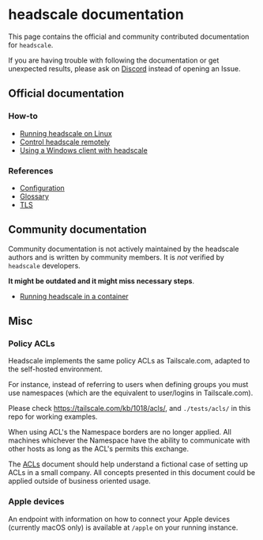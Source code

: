 # headscale documentation

This page contains the official and community contributed documentation for `headscale`.

If you are having trouble with following the documentation or get unexpected results,
please ask on [Discord](https://discord.gg/XcQxk2VHjx) instead of opening an Issue.

## Official documentation

### How-to

- [Running headscale on Linux](running-headscale-linux.md)
- [Control headscale remotely](remote-cli.md)
- [Using a Windows client with headscale](windows-client.md)

### References

- [Configuration](../config-example.yaml)
- [Glossary](glossary.md)
- [TLS](tls.md)

## Community documentation

Community documentation is not actively maintained by the headscale authors and is
written by community members. It is _not_ verified by `headscale` developers.

**It might be outdated and it might miss necessary steps**.

- [Running headscale in a container](running-headscale-container.md)

## Misc

### Policy ACLs

Headscale implements the same policy ACLs as Tailscale.com, adapted to the self-hosted environment.

For instance, instead of referring to users when defining groups you must
use namespaces (which are the equivalent to user/logins in Tailscale.com).

Please check https://tailscale.com/kb/1018/acls/, and `./tests/acls/` in this repo for working examples.

When using ACL's the Namespace borders are no longer applied. All machines
whichever the Namespace have the ability to communicate with other hosts as
long as the ACL's permits this exchange.

The [ACLs](acls.md) document should help understand a fictional case of setting
up ACLs in a small company. All concepts presented in this document could be
applied outside of business oriented usage.

### Apple devices

An endpoint with information on how to connect your Apple devices (currently macOS only) is available at `/apple` on your running instance.
